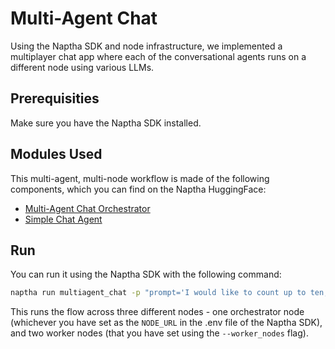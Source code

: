 # Multi-Agent Chat

Using the Naptha SDK and node infrastructure, we implemented a multiplayer chat app where each of the conversational agents runs on a different node using various LLMs.

## Prerequisities

Make sure you have the Naptha SDK installed. 

## Modules Used

This multi-agent, multi-node workflow is made of the following components, which you can find on the Naptha HuggingFace:

* [Multi-Agent Chat Orchestrator](https://github.com/NapthaAI/multiagent_chat)
* [Simple Chat Agent](https://github.com/NapthaAI/simple_chat_agent)

## Run

You can run it using the Naptha SDK with the following command:

```bash
naptha run multiagent_chat -p "prompt='I would like to count up to ten, one number at a time. ill start. one.'" --worker_nodes "http://node.naptha.ai:7001,http://node1.naptha.ai:7001"
```

This runs the flow across three different nodes - one orchestrator node (whichever you have set as the ```NODE_URL``` in the .env file of the Naptha SDK), and two worker nodes (that you have set using the ```--worker_nodes``` flag).
